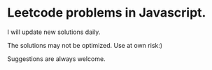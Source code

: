 Leetcode problems in Javascript.
============

I will update new solutions daily.

The solutions may not be optimized. Use at own risk:)

Suggestions are always welcome.
